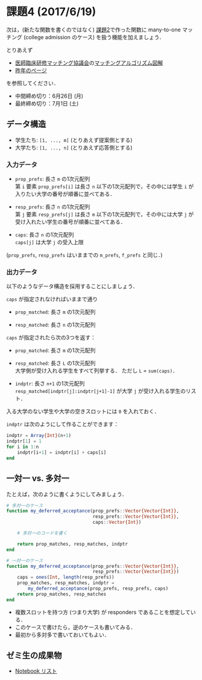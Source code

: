 # 課題4 (2017/6/19)
次は，(新たな関数を書くのではなく) [課題2](../ex02)で作った関数に many-to-one マッチング
(college admission のケース) を扱う機能を加えましょう．

とりあえず

* [医師臨床研修マッチング協議会](https://www.jrmp.jp)の[マッチングアルゴリズム図解](https://www.jrmp.jp/distribution/matching.html)
* [昨年のページ](https://github.com/OyamaZemi/exercises2016/tree/master/ex03)

を参照してください．

* 中間締め切り：6月26日 (月)
* 最終締め切り：7月1日 (土)


## データ構造

* 学生たち: `[1, ..., m]` (とりあえず提案側とする)
* 大学たち: `[1, ..., n]` (とりあえず応答側とする)

### 入力データ

* `prop_prefs`: 長さ `m` の1次元配列  
  第 `i` 要素 `prop_prefs[i]` は長さ `n` 以下の1次元配列で，その中には学生 `i` が入りたい大学の番号が順番に並べてある．

* `resp_prefs`: 長さ `n` の1次元配列  
  第 `j` 要素 `resp_prefs[j]` は長さ `m` 以下の1次元配列で，その中には大学 `j` が受け入れたい学生の番号が順番に並べてある．

* `caps`: 長さ `n` の1次元配列  
  `caps[j]` は大学 `j` の受入上限

(`prop_prefs`, `resp_prefs` はいままでの `m_prefs`, `f_prefs` と同じ．)

### 出力データ

以下のようなデータ構造を採用することにしましょう．

`caps` が指定されなければいままで通り

* `prop_matched`: 長さ `m` の1次元配列

* `resp_matched`: 長さ `n` の1次元配列

`caps` が指定されたら次の3つを返す：

* `prop_matched`: 長さ `m` の1次元配列

* `resp_matched`: 長さ `L` の1次元配列  
  大学側が受け入れる学生をすべて列挙する．
  ただし `L` = `sum(caps)`．

* `indptr`: 長さ `n+1` の1次元配列  
  `resp_matched[indptr[j]:indptr[j+1]-1]` が大学 `j` が受け入れる学生のリスト．

入る大学のない学生や大学の空きスロットには `0` を入れておく．

`indptr` は次のようにして作ることができます：

```jl
indptr = Array{Int}(n+1)
indptr[1] = 1
for i in 1:n
    indptr[i+1] = indptr[i] + caps[i]
end
```


## 一対一 vs. 多対一

たとえば，次のように書くようにしてみましょう．

```jl
# 多対一のケース
function my_deferred_acceptance(prop_prefs::Vector{Vector{Int}},
                                resp_prefs::Vector{Vector{Int}},
                                caps::Vector{Int})

    # 多対一のコードを書く

    return prop_matches, resp_matches, indptr
end

# 一対一のケース
function my_deferred_acceptance(prop_prefs::Vector{Vector{Int}},
                                resp_prefs::Vector{Vector{Int}})
    caps = ones(Int, length(resp_prefs))
    prop_matches, resp_matches, indptr =
        my_deferred_acceptance(prop_prefs, resp_prefs, caps)
    return prop_matches, resp_matches
end
```

* 複数スロットを持つ方 (つまり大学) が responders であることを想定している．
* このケースで書けたら，逆のケースも書いてみる．
* 最初から多対多で書いておいてもよい．


## ゼミ生の成果物

* [Notebook リスト](notebooks.md)
